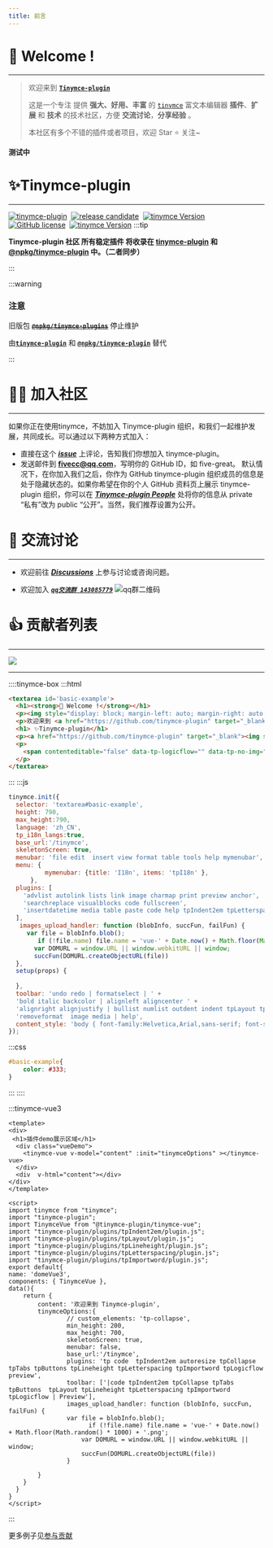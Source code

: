 ```yaml
---
title: 前言
---
```

# **👋 Welcome !**
---

> 欢迎来到 [**`Tinymce-plugin`** ](https://github.com/tinymce-plugin)
>
>这是一个专注 提供 **强大、好用、丰富** 的 [`tinymce`](https://www.tiny.cloud) 富文本编辑器 **插件**、**扩展** 和 **技术** 的技术社区，方便 **交流讨论**，**分享经验** 。
> 
> 本社区有多个不错的插件或者项目，欢迎 Star ⭐ 关注~
>

**测试中**


# ✨Tinymce-plugin
---

[![tinymce-plugin](https://tinymce-plugin.github.io/badge.svg)](https://github.com/tinymce-plugin)&nbsp;
[![release candidate](https://img.shields.io/npm/v/tinymce-plugin.svg)](https://www.npmjs.com/package/tinymce-plugin)&nbsp;
[![tinymce Version](https://img.shields.io/badge/tinymce-5.2.0~5.x.x-green.svg)](https://www.tiny.cloud)&nbsp; 
[![GitHub license](https://img.shields.io/github/license/tinymce-plugin/tp-indent2em.svg)](https://github.com/tinymce-plugin/tp-indent2em/blob/main/LICENSE)&nbsp;
[![tinymce Version](https://img.shields.io/npm/dm/@npkg/tinymce-plugins)](https://www.tiny.cloud)
:::tip

**Tinymce-plugin 社区 所有稳定插件 将收录在 [**tinymce-plugin**](https://www.npmjs.com/package/tinymce-plugin) 和 [**@npkg/tinymce-plugin**](https://www.npmjs.com/package/@npkg/tinymce-plugin) 中。（二者同步）**

:::


<!--🚀 表示已经实现的功能

👷 表示进行中的功能

⏳ 表示规划中的功能

💡 想法

📝 计划

 但是🥇🥈🥉🏅🎖🏆🔥-->
 
:::warning 
### 注意
旧版包 [~~**`@npkg/tinymce-plugins`**~~](https://www.npmjs.com/package/@npkg/tinymce-plugins) 停止维护

由[**`tinymce-plugin`**](https://www.npmjs.com/package/tinymce-plugin) 和 [**`@npkg/tinymce-plugin`**](https://www.npmjs.com/package/@npkg/tinymce-plugin) 替代

:::


# 🙋‍♂️ 加入社区
---

如果你正在使用tinymce，不妨加入 Tinymce-plugin 组织，和我们一起维护发展，共同成长。可以通过以下两种方式加入：

- 直接在这个 [_***issue***_](https://github.com/tinymce-plugin/tinymce-plugin.github.io/issues/3) 上评论，告知我们你想加入 tinymce-plugin。
- 发送邮件到 [**fivecc@qq.com**](mailto:fivecc@qq.com?Subject=加入Tinymce-plugin社区组织)，写明你的 GitHub ID，如 five-great。
默认情况下，在你加入我们之后，你作为 GitHub tinymce-plugin 组织成员的信息是处于隐藏状态的。如果你希望在你的个人 GitHub 资料页上展示 tinymce-plugin 组织，你可以在 [*_**Tinymce-plugin People**_*](https://github.com/orgs/tinymce-plugin/people) 处将你的信息从 private “私有”改为 public “公开”。当然，我们推荐设置为公开。

# 💬 交流讨论
---

- 欢迎前往 [*_**Discussions**_*](https://github.com/tinymce-plugin/tinymce-plugin.github.io/discussions) 上参与讨论或咨询问题。

- 欢迎加入 [*_**`qq交流群 143085779`**_*](https://jq.qq.com/?_wv=1027&k=JgsnIlUw)
![qq群二维码](https://tinymce-plugin.github.io/qq.png#pic_center)


# 👍 贡献者列表
---
<a href="https://opencollective.com/tinymce-plugin/contributors.svg?width=890&button=false"><img src="https://opencollective.com/tinymce-plugin/contributors.svg?width=890&button=false" /></a>

---



::::tinymce-box
:::html
```html
<textarea id='basic-example'>
  <h1><strong>👋 Welcome !</strong></h1>
  <p><img style="display: block; margin-left: auto; margin-right: auto;" title="Tiny Logo" src="/thinymce-pluginIcon.png" alt="TinyMCE Logo" width="128"  /></p>
  <p>欢迎来到 <a href="https://github.com/tinymce-plugin" target="_blank"><strong><code class="fv-code_inline">Tinymce-plugin</code></strong></a></p><p>这是一个专注 提供 <strong>强大、好用、丰富</strong> 的 <a href="https://www.tiny.cloud" target="_blank"><code class="fv-code_inline">tinymce</code></a> 富文本编辑器 <strong>插件</strong>、<strong>扩展</strong> 和 <strong>技术</strong> 的技术社区，方便 <strong>交流讨论</strong>，<strong>分享经验</strong> 。</p><p>本社区有多个不错的插件或者项目，欢迎 Star ⭐ 关注~</p>
  <h1> ✨Tinymce-plugin</h1>
  <p><a href="https://github.com/tinymce-plugin" target="_blank"><img src="https://tinymce-plugin.github.io/badge.svg" alt="tinymce-plugin"></a>&nbsp; <a href="https://www.npmjs.com/package/tinymce-plugin" target="_blank"><img src="https://img.shields.io/npm/v/tinymce-plugin.svg" alt="release candidate"></a>&nbsp; <a href="https://www.tiny.cloud" target="_blank"><img src="https://img.shields.io/badge/tinymce-5.2.0~5.x.x-green.svg" alt="tinymce Version"></a>&nbsp; <a href="https://github.com/tinymce-plugin/tinymce-plugin/blob/main/LICENSE" target="_blank"><img src="https://img.shields.io/github/license/tinymce-plugin/tp-indent2em.svg" alt="GitHub license"></a>&nbsp; <a href="https://www.tiny.cloud" target="_blank"><img src="https://img.shields.io/npm/dm/tinymce-plugin" alt="tinymce Version"></a></p>
  <p>
    <span contenteditable="false" data-tp-logicflow="" data-tp-no-img="" data-mce-selected="1"><object style="width: 160px; height: 160px; transform: scale(1, 1);" data="/tpLogicFlow.svg" data-mce-style="width: 556px; height: 260px; transform: scale(1, 1);"></object></span>
  </p>
</textarea>

```
:::
:::js
```js
tinymce.init({
  selector: 'textarea#basic-example',
  height: 790,
  max_height:790,
  language: 'zh_CN',
  tp_i18n_langs:true,
  base_url:'/tinymce',
  skeletonScreen: true,
  menubar: 'file edit  insert view format table tools help mymenubar',
  menu: {
          mymenubar: {title: 'I18n', items: 'tpI18n' },
      },
  plugins: [
    'advlist autolink lists link image charmap print preview anchor',
    'searchreplace visualblocks code fullscreen',
    'insertdatetime media table paste code help tpIndent2em tpLetterspacing tpImportword tpLogicflow tpLayout tpLineheight  wordcount'
  ],
   images_upload_handler: function (blobInfo, succFun, failFun) {
     var file = blobInfo.blob();
        if (!file.name) file.name = 'vue-' + Date.now() + Math.floor(Math.random() * 1000) + '.png';
       var DOMURL = window.URL || window.webkitURL || window;
       succFun(DOMURL.createObjectURL(file))
  },
  setup(props) {
   
  },
  toolbar: 'undo redo | formatselect | ' +
  'bold italic backcolor | alignleft aligncenter ' +
  'alignright alignjustify | bullist numlist outdent indent tpLayout tpIndent2em tpLineheight tpLetterspacing | tpImportword tpLogicflow | ' +
  'removeformat  image media | help',
  content_style: 'body { font-family:Helvetica,Arial,sans-serif; font-size:14px }'
});
```
:::css
```css
#basic-example{
    color: #333;
}
```
:::
::::


:::tinymce-vue3

```vue
<template>
<div>
 <h1>插件demo展示区域</h1>
  <div class="vueDemo">
    <tinymce-vue v-model="content" :init="tinymceOptions" ></tinymce-vue>
  </div>
  <div  v-html="content"></div>
</div>
</template>

<script>
import tinymce from "tinymce";
import "tinymce-plugin";
import TinymceVue from "@tinymce-plugin/tinymce-vue";
import "tinymce-plugin/plugins/tpIndent2em/plugin.js";
import "tinymce-plugin/plugins/tpLayout/plugin.js";
import "tinymce-plugin/plugins/tpLineheight/plugin.js";
import "tinymce-plugin/plugins/tpLetterspacing/plugin.js";
import "tinymce-plugin/plugins/tpImportword/plugin.js"; 
export default{
name: 'domeVue3',
components: { TinymceVue },
data(){
    return {
        content: '欢迎来到 Tinymce-plugin',
        tinymceOptions:{
                // custom_elements: 'tp-collapse',
                min_height: 200,
                max_height: 700,
                skeletonScreen: true,
                menubar: false,
                base_url:'/tinymce',
                plugins: 'tp code  tpIndent2em autoresize tpCollapse tpTabs tpButtons tpLineheight tpLetterspacing tpImportword tpLogicflow preview',
                toolbar: ['|code tpIndent2em tpCollapse tpTabs tpButtons  tpLayout tpLineheight tpLetterspacing tpImportword tpLogicflow | Preview'],
                images_upload_handler: function (blobInfo, succFun, failFun) {
                var file = blobInfo.blob();
                      if (!file.name) file.name = 'vue-' + Date.now() + Math.floor(Math.random() * 1000) + '.png';
                    var DOMURL = window.URL || window.webkitURL || window;
                    succFun(DOMURL.createObjectURL(file))
                }
             
        }
    }
  }
}
</script>
```
:::

更多例子见[参与贡献](/contributing/writing-guide/grammar-demo.html)